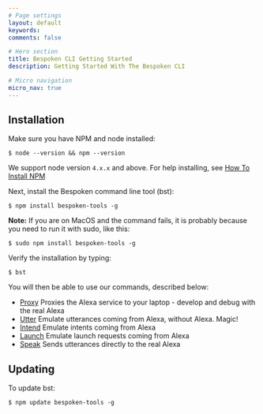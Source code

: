 ```yaml
---
# Page settings
layout: default
keywords:
comments: false

# Hero section
title: Bespoken CLI Getting Started
description: Getting Started With The Bespoken CLI

# Micro navigation
micro_nav: true
---
```

## Installation

Make sure you have NPM and node installed:
```
$ node --version && npm --version
```
We support node version `4.x.x` and above.  For help installing, see [How To Install NPM](http://blog.npmjs.org/post/85484771375/how-to-install-npm)

Next, install the Bespoken command line tool (bst):
```
$ npm install bespoken-tools -g
```
__Note:__ If you are on MacOS and the command fails, it is probably because you need to run it with sudo, like this:
```
$ sudo npm install bespoken-tools -g
```
Verify the installation by typing:
```
$ bst
```

You will then be able to use our commands, described below: 
 
* [Proxy](commands#proxy) Proxies the Alexa service to your laptop - develop and debug with the real Alexa
* [Utter](commands#utter) Emulate utterances coming from Alexa, without Alexa. Magic!
* [Intend](commands#intend) Emulate intents coming from Alexa
* [Launch](commands#intend) Emulate launch requests coming from Alexa
* [Speak](commands#speak) Sends utterances directly to the real Alexa

## Updating

To update bst:
```
$ npm update bespoken-tools -g
```
